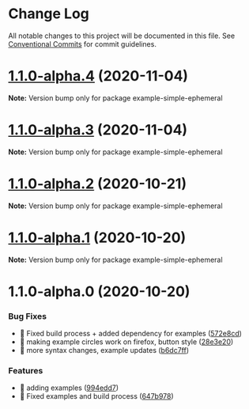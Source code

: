 # Change Log

All notable changes to this project will be documented in this file.
See [Conventional Commits](https://conventionalcommits.org) for commit guidelines.

# [1.1.0-alpha.4](https://github.com/visdesignlab/trrack/compare/example-simple-ephemeral@1.1.0-alpha.3...example-simple-ephemeral@1.1.0-alpha.4) (2020-11-04)

**Note:** Version bump only for package example-simple-ephemeral





# [1.1.0-alpha.3](https://github.com/visdesignlab/trrack/compare/example-simple-ephemeral@1.1.0-alpha.2...example-simple-ephemeral@1.1.0-alpha.3) (2020-11-04)

**Note:** Version bump only for package example-simple-ephemeral





# [1.1.0-alpha.2](https://github.com/visdesignlab/trrack/compare/example-simple-ephemeral@1.1.0-alpha.1...example-simple-ephemeral@1.1.0-alpha.2) (2020-10-21)

**Note:** Version bump only for package example-simple-ephemeral





# [1.1.0-alpha.1](https://github.com/visdesignlab/trrack/compare/example-simple-ephemeral@1.1.0-alpha.0...example-simple-ephemeral@1.1.0-alpha.1) (2020-10-20)

**Note:** Version bump only for package example-simple-ephemeral





# 1.1.0-alpha.0 (2020-10-20)


### Bug Fixes

* 🐛 Fixed build process + added dependency for examples ([572e8cd](https://github.com/visdesignlab/trrack/commit/572e8cd8675003030ac942036201868383569835))
* 🐛 making example circles work on firefox, button style ([28e3e20](https://github.com/visdesignlab/trrack/commit/28e3e20063e40a3fc45ea1bbbeffab41f72ea4e3))
* 🐛 more syntax changes, example updates ([b6dc7ff](https://github.com/visdesignlab/trrack/commit/b6dc7ff5d7d7f8fcc669d46837e4c37210d7e32a))


### Features

* 🎸 adding examples ([994edd7](https://github.com/visdesignlab/trrack/commit/994edd76ec1be5d7aef9b3d17e097868817a702f))
* 🎸 Fixed examples and build process ([647b978](https://github.com/visdesignlab/trrack/commit/647b9789dd04a37c70395d08e547fc82adcccab7))
